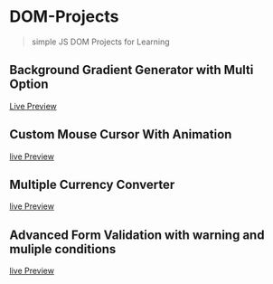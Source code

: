 # DOM-Projects

> simple JS DOM Projects for Learning

## Background Gradient Generator with Multi Option

[Live Preview](https://mohamed-ayman01.github.io/DOM-Projects/BG%20Generator/)

## Custom Mouse Cursor With Animation

[live Preview](https://mohamed-ayman01.github.io/DOM-Projects/Custom%20Cursor)

## Multiple Currency Converter

[live Preview](https://mohamed-ayman01.github.io/DOM-Projects/Multi%20Currency%20Converter/)

## Advanced Form Validation with warning and muliple conditions

[live Preview](https://mohamed-ayman01.github.io/DOM-Projects/form%20validation%20with%20messages/)
